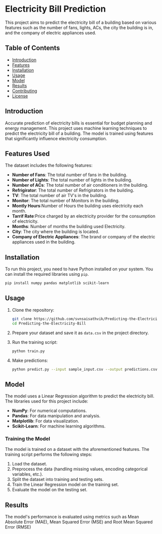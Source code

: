 
# Electricity Bill Prediction

This project aims to predict the electricity bill of a building based on various features such as the number of fans, lights, ACs, the city the building is in, and the company of electric appliances used.

## Table of Contents

- [Introduction](#introduction)
- [Features](#features)
- [Installation](#installation)
- [Usage](#usage)
- [Model](#model)
- [Results](#results)
- [Contributing](#contributing)
- [License](#license)

## Introduction

Accurate prediction of electricity bills is essential for budget planning and energy management. This project uses machine learning techniques to predict the electricity bill of a building. The model is trained using features that significantly influence electricity consumption.

## Features Used

The dataset includes the following features:

- **Number of Fans**: The total number of fans in the building.
- **Number of Lights**: The total number of lights in the building.
- **Number of ACs**: The total number of air conditioners in the building.
- **Refrigirator**: The total number of Refrigirators in the building.
- **TV**: The total number of air TV's in the building.
- **Monitor**: The total number of Monitors in the building.
- **Montly Hours**:Number of Hours the building uses electricity each month. 
- **Tarrif Rate**:Price charged by an electricity provider for the consumption of electricity.
- **Months**: Number of months the building used Electricity.
- **City**: The city where the building is located.
- **Company of Electric Appliances**: The brand or company of the electric appliances used in the building.

## Installation

To run this project, you need to have Python installed on your system. You can install the required libraries using `pip`.

```bash
pip install numpy pandas matplotlib scikit-learn
```

## Usage

1. Clone the repository:
    ```bash
    git clone https://github.com/svnsaisathvik/Predicting-the-Electricity-Bill
    cd Predicting-the-Electricity-Bill
    ```

2. Prepare your dataset and save it as `data.csv` in the project directory.

3. Run the training script:
    ```bash
    python train.py
    ```

4. Make predictions:
    ```bash
    python predict.py --input sample_input.csv --output predictions.csv
    ```

## Model

The model uses a Linear Regression algorithm to predict the electricity bill. The libraries used for this project include:

- **NumPy**: For numerical computations.
- **Pandas**: For data manipulation and analysis.
- **Matplotlib**: For data visualization.
- **Scikit-Learn**: For machine learning algorithms.

### Training the Model

The model is trained on a dataset with the aforementioned features. The training script performs the following steps:

1. Load the dataset.
2. Preprocess the data (handling missing values, encoding categorical variables, etc.).
3. Split the dataset into training and testing sets.
4. Train the Linear Regression model on the training set.
5. Evaluate the model on the testing set.

## Results

The model's performance is evaluated using metrics such as Mean Absolute Error (MAE), Mean Squared Error (MSE) and Root Mean Squared Error (RMSE)

